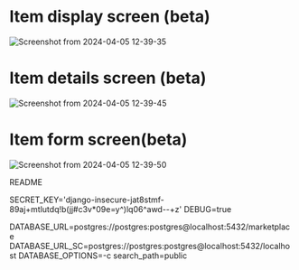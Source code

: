 <h1><strong>Item display screen (beta)</strong></h1>

![Screenshot from 2024-04-05 12-39-35](https://github.com/EnzoFerreira/Marketplace/assets/141665336/68a3d8bb-e724-4426-b39b-f6c40a0231da)
<h1><strong>Item details screen (beta)</strong></h1>

![Screenshot from 2024-04-05 12-39-45](https://github.com/EnzoFerreira/Marketplace/assets/141665336/b38fb600-c682-4f0e-9631-9f6f4ce84b8b)
<h1><strong>Item form screen(beta)</strong></h1>

![Screenshot from 2024-04-05 12-39-50](https://github.com/EnzoFerreira/Marketplace/assets/141665336/23dd1b30-3460-4755-89a7-0262814263eb)

README
<!--DJANGO-->
SECRET_KEY='django-insecure-jat8stmf-89aj+mtlutdq!b(jj#c3v*09e=y^)lq06^awd--+z'
DEBUG=true

<!--DATABASE-->
DATABASE_URL=postgres://postgres:postgres@localhost:5432/marketplace
DATABASE_URL_SC=postgres://postgres:postgres@localhost:5432/localhost
DATABASE_OPTIONS=-c search_path=public
